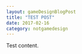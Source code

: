 ```yaml
---
layout: gameDesignBlogPost
title: "TEST POST"
date: 2017-02-16
category: notgamedesign
---
```

Test content.
